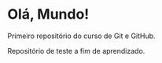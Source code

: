 # Olá, Mundo!
 Primeiro repositório do curso de Git e GitHub.
 
 Repositório de teste a fim de aprendizado.